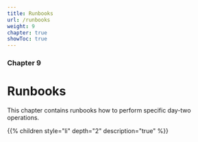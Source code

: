 ```yaml
---
title: Runbooks
url: /runbooks
weight: 9
chapter: true
showToc: true
---
```


### Chapter 9

# Runbooks

This chapter contains runbooks how to perform specific day-two operations.

{{% children style="li" depth="2" description="true" %}}
